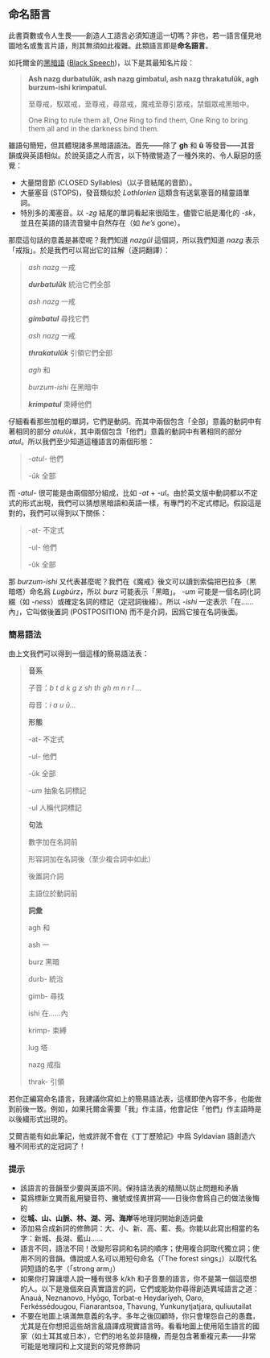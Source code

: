 ## 命名語言

此書頁數或令人生畏——創造人工語言必須知道這一切嗎？非也，若一語言僅見地圖地名或隻言片語，則其無須如此複雜。此類語言即是**命名語言**。

如托爾金的[黑暗語](https://zh.wikipedia.org/wiki/黑暗語) ([Black Speech](https://en.wikipedia.org/wiki/Black_Speech))，以下是其最知名片段：

> **Ash nazg durbatulûk, ash nazg gimbatul, ash nazg thrakatulûk, agh burzum-ishi krimpatul.** 
>
> 至尊戒，馭眾戒，至尊戒，尋眾戒，魔戒至尊引眾戒，禁錮眾戒黑暗中。
>
> One Ring to rule them all, One Ring to find them, One Ring to bring them all and in the darkness bind them.

雖語句簡短，但其體現諸多黑暗語語法。首先——除了 **gh** 和 **û** 等發音——其音韻或與英語相似。於說英語之人而言，以下特徵營造了一種外來的、令人厭惡的感覺：

- 大量閉音節 (CLOSED Syllables)（以子音結尾的音節）。
- 大量塞音 (STOPS)，發音類似於 *Lothlorien* 這類含有送氣塞音的精靈語單詞。
- 特別多的濁塞音。以 *-zg* 結尾的單詞看起來很陌生，儘管它祇是濁化的 *-sk*，並且在英語的語流音變中自然存在（如 *he’s* gone）。

那麼這句話的意義是甚麼呢？我們知道 *nazgûl* 這個詞，所以我們知道 *nazg* 表示「戒指」。於是我們可以寫出它的註解（逐詞翻譯）：

> *ash nazg* 一戒
>
> ***durbatulûk*** 統治它們全部
>
> *ash nazg* 一戒
>
> ***gimbatul*** 尋找它們
>
> *ash nazg* 一戒
>
> ***thrakatulûk*** 引領它們全部
>
> *agh* 和
>
> *burzum-ishi* 在黑暗中
>
> ***krimpatul*** 束縛他們

仔細看看那些加粗的單詞，它們是動詞。而其中兩個包含「全部」意義的動詞中有著相同的部分 *atulûk*，其中兩個包含「他們」意義的動詞中有著相同的部分 *atul*。所以我們至少知道這種語言的兩個形態：

> *-atul-* 他們
>
> *-ûk* 全部

而 *-atul-* 很可能是由兩個部分組成，比如 *-at* + *-ul*。由於英文版中動詞都以不定式的形式出現，我們可以猜想黑暗語和英語一樣，有專門的不定式標記。假設這是對的，我們可以得到以下關係：

> -at- 不定式
>
> -ul- 他們
>
> -ûk 全部

那 *burzum-ishi* 又代表甚麼呢？我們在《魔戒》後文可以讀到索倫把巴拉多（黑暗塔）命名爲 *Lugbúrz*，所以 *burz*  可能表示「黑暗」。 *-um* 可能是一個名詞化詞綴（如 *-ness*）或確定名詞的標記（定冠詞後綴）。所以 *-ishi* 一定表示「在……內」，它叫做後置詞 (POSTPOSITION) 而不是介詞，因爲它接在名詞後面。

### 簡易語法 

由上文我們可以得到一個這樣的簡易語法表：

> **音系**
>
> 子音：*b t d k g z sh th gh m n r l …*
>
> 母音：*i a u û…*
>
> **形態**
>
> -at- 不定式
>
> -ul- 他們
>
> -ûk 全部
>
> 
>
> *-um* 抽象名詞標記
>
> -ul 人稱代詞標記
>
> **句法**
>
> 數字加在名詞前
>
> 形容詞加在名詞後（至少複合詞中如此）
>
> 後置詞介詞
>
> 主語位於動詞前
>
> **詞彙**
>
> agh 和 
>
> ash 一
>
> burz 黑暗
>
> durb- 統治
>
> gimb- 尋找
>
> ishi 在……內
>
> krimp- 束縛
>
> lug 塔
>
> nazg 戒指 
>
> thrak- 引領

若你正編寫命名語言，我建議你寫如上的簡易語法表，這樣即使內容不多，也能做到前後一致。例如，如果托爾金需要「我」作主語，他會記住「他們」作主語時是以後綴形式出現的。

艾爾吉能有如此筆記，他或許就不會在《丁丁歷險記》中爲 Syldavian 語創造六種不同形式的定冠詞了！

### 提示

- 該語言的音韻至少要與英語不同。保持語法表的精簡以防止問題和矛盾
- 莫爲標新立異而亂用變音符、撇號或怪異拼寫——日後你會爲自己的做法後悔的
- 從**城、山、山脈、林、湖、河、海岸**等地理詞開始創造詞彙
- 添加易合成新詞的修飾詞：大、小、新、高、藍、長。你能以此寫出相當的名字：新城、長湖、藍山……
- 語言不同，語法不同！改變形容詞和名詞的順序；使用複合詞取代獨立詞；使用不同的音韻。傳說或人名可以用短句命名（「The forest sings」）以取代名詞短語的名字（「strong arm」）
- 如果你打算讓壞人說一種有很多 k/kh 和子音羣的語言，你不是第一個這麼想的人。以下是幾個來自真實語言的詞，它們或能助你尋得創造異域語言之道：Anauá, Neznanovo, Hyōgo, Torbat-e Heydarīyeh, Oaro, Ferkéssédougou, Fianarantsoa, Thavung, Yunkunytjatjara, quliuutailat
- 不要在地圖上填滿無意義的名字。多年之後回顧時，你只會埋怨自己的愚蠢，尤其是在你想把這些胡言亂語譯成現實語言時。看看地圖上使用陌生語言的國家（如土耳其或日本），它們的地名並非隨機，而是包含著重複元素——非常可能是地理詞和上文提到的常見修飾詞